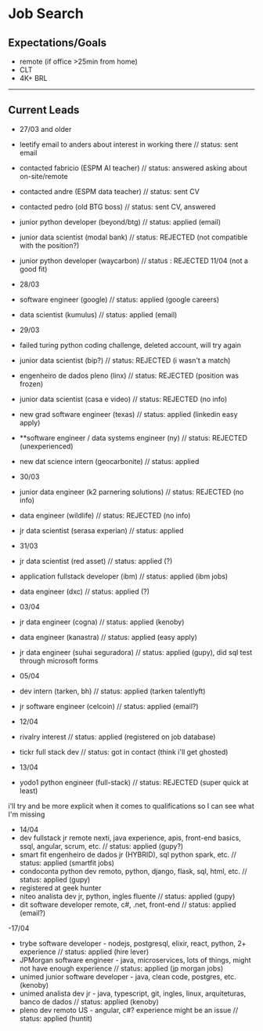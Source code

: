 # Job Search

## Expectations/Goals

- remote (if office >25min from home)
- CLT
- 4K+ BRL

---

## Current Leads

- 27/03 and older
- leetify email to anders about interest in working there // status: sent email
- contacted fabricio (ESPM AI teacher) // status: answered asking about on-site/remote
- contacted andre (ESPM data teacher) // status: sent CV
- contacted pedro (old BTG boss) // status: sent CV, answered

- junior python developer (beyond/btg) // status: applied (email)
- junior data scientist (modal bank)  // status: REJECTED (not compatible with the position?)
- junior python developer (waycarbon) // status : REJECTED 11/04 (not a good fit)

- 28/03
- software engineer (google) // status: applied (google careers)
- data scientist (kumulus) // status: applied (email)

- 29/03
- failed turing python coding challenge, deleted account, will try again
- junior data scientist (bip?) // status: REJECTED (i wasn't a match)
- engenheiro de dados pleno (linx) // status: REJECTED (position was frozen)
- junior data scientist (casa e video) // status: REJECTED (no info)
- new grad software engineer (texas) // status: applied (linkedin easy apply)
- **software engineer / data systems engineer (ny) // status: REJECTED (unexperienced)
- new dat science intern (geocarbonite) // status: applied

- 30/03
- junior data engineer (k2 parnering solutions) // status: REJECTED (no info)
- data engineer (wildlife) // status: REJECTED (no info)
- jr data scientist (serasa experian) // status: applied

- 31/03
- jr data scientist (red asset) // status: applied (?)
- application fullstack developer (ibm) // status: applied (ibm jobs)
- data engineer (dxc) // status: applied (?)

- 03/04
- jr data engineer (cogna) // status: applied (kenoby)
- data engineer (kanastra) // status: applied (easy apply)
- jr data engineer (suhai seguradora) // status: applied (gupy), did sql test through microsoft forms

- 05/04
- dev intern (tarken, bh) // status: applied (tarken talentlyft)
- jr software engineer (celcoin) // status: applied (email?)

- 12/04
- rivalry interest // status: applied (registered on job database)
- tickr full stack dev // status: got in contact (think i'll get ghosted)

- 13/04
- yodo1 python engineer (full-stack) // status: REJECTED (super quick at least)

i'll try and be more explicit when it comes to qualifications so I can see what I'm missing
- 14/04
- dev fullstack jr remote nexti, java experience, apis, front-end basics, ssql, angular, scrum, etc. // status: applied (gupy?)
- smart fit engenheiro de dados jr (HYBRID), sql python spark, etc. // status: applied (smartfit jobs)
- condoconta python dev remoto, python, django, flask, sql, html, etc. // status: applied (gupy)
- registered at geek hunter
- niteo analista dev jr, python, ingles fluente // status: applied (gupy)
- dit software developer remote, c#, .net, front-end // status: applied (email?)

-17/04
- trybe software developer - nodejs, postgresql, elixir, react, python, 2+ experience // status: applied (hire lever)
- JPMorgan software engineer - java, microservices, lots of things, might not have enough experience // status: applied (jp morgan jobs)
- unimed junior software developer - java, clean code, postgres, etc. (kenoby)
- unimed analista dev jr - java, typescript, git, ingles, linux, arquiteturas, banco de dados // status: applied (kenoby)
- pleno dev remoto US - angular, c#? experience might be an issue // status: applied (huntit)
